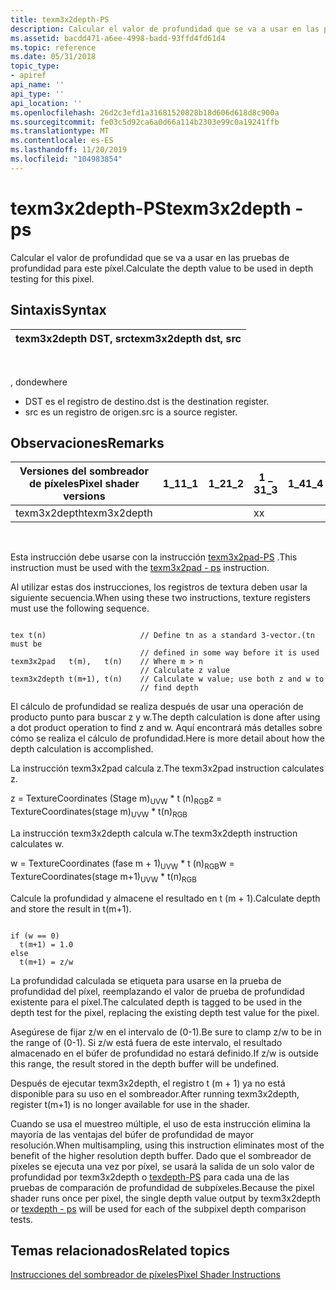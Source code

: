 ```yaml
---
title: texm3x2depth-PS
description: Calcular el valor de profundidad que se va a usar en las pruebas de profundidad para este píxel.
ms.assetid: bacdd471-a6ee-4998-badd-93ffd4fd61d4
ms.topic: reference
ms.date: 05/31/2018
topic_type:
- apiref
api_name: ''
api_type: ''
api_location: ''
ms.openlocfilehash: 26d2c3efd1a31681520828b18d606d618d8c900a
ms.sourcegitcommit: fe03c5d92ca6a0d66a114b2303e99c0a19241ffb
ms.translationtype: MT
ms.contentlocale: es-ES
ms.lasthandoff: 11/20/2019
ms.locfileid: "104983854"
---
```

# <a name="texm3x2depth---ps"></a><span data-ttu-id="4f0ce-103">texm3x2depth-PS</span><span class="sxs-lookup"><span data-stu-id="4f0ce-103">texm3x2depth - ps</span></span>

<span data-ttu-id="4f0ce-104">Calcular el valor de profundidad que se va a usar en las pruebas de profundidad para este píxel.</span><span class="sxs-lookup"><span data-stu-id="4f0ce-104">Calculate the depth value to be used in depth testing for this pixel.</span></span>

## <a name="syntax"></a><span data-ttu-id="4f0ce-105">Sintaxis</span><span class="sxs-lookup"><span data-stu-id="4f0ce-105">Syntax</span></span>



| <span data-ttu-id="4f0ce-106">texm3x2depth DST, src</span><span class="sxs-lookup"><span data-stu-id="4f0ce-106">texm3x2depth dst, src</span></span> |
|-----------------------|



 

<span data-ttu-id="4f0ce-107">, donde</span><span class="sxs-lookup"><span data-stu-id="4f0ce-107">where</span></span>

-   <span data-ttu-id="4f0ce-108">DST es el registro de destino.</span><span class="sxs-lookup"><span data-stu-id="4f0ce-108">dst is the destination register.</span></span>
-   <span data-ttu-id="4f0ce-109">src es un registro de origen.</span><span class="sxs-lookup"><span data-stu-id="4f0ce-109">src is a source register.</span></span>

## <a name="remarks"></a><span data-ttu-id="4f0ce-110">Observaciones</span><span class="sxs-lookup"><span data-stu-id="4f0ce-110">Remarks</span></span>



| <span data-ttu-id="4f0ce-111">Versiones del sombreador de píxeles</span><span class="sxs-lookup"><span data-stu-id="4f0ce-111">Pixel shader versions</span></span> | <span data-ttu-id="4f0ce-112">1\_1</span><span class="sxs-lookup"><span data-stu-id="4f0ce-112">1\_1</span></span> | <span data-ttu-id="4f0ce-113">1\_2</span><span class="sxs-lookup"><span data-stu-id="4f0ce-113">1\_2</span></span> | <span data-ttu-id="4f0ce-114">1 \_ 3</span><span class="sxs-lookup"><span data-stu-id="4f0ce-114">1\_3</span></span> | <span data-ttu-id="4f0ce-115">1\_4</span><span class="sxs-lookup"><span data-stu-id="4f0ce-115">1\_4</span></span> | <span data-ttu-id="4f0ce-116">2 \_ 0</span><span class="sxs-lookup"><span data-stu-id="4f0ce-116">2\_0</span></span> | <span data-ttu-id="4f0ce-117">2 \_ x</span><span class="sxs-lookup"><span data-stu-id="4f0ce-117">2\_x</span></span> | <span data-ttu-id="4f0ce-118">2 \_ SW</span><span class="sxs-lookup"><span data-stu-id="4f0ce-118">2\_sw</span></span> | <span data-ttu-id="4f0ce-119">3 \_ 0</span><span class="sxs-lookup"><span data-stu-id="4f0ce-119">3\_0</span></span> | <span data-ttu-id="4f0ce-120">3 \_ SW</span><span class="sxs-lookup"><span data-stu-id="4f0ce-120">3\_sw</span></span> |
|-----------------------|------|------|------|------|------|------|-------|------|-------|
| <span data-ttu-id="4f0ce-121">texm3x2depth</span><span class="sxs-lookup"><span data-stu-id="4f0ce-121">texm3x2depth</span></span>          |      |      | <span data-ttu-id="4f0ce-122">x</span><span class="sxs-lookup"><span data-stu-id="4f0ce-122">x</span></span>    |      |      |      |       |      |       |



 

<span data-ttu-id="4f0ce-123">Esta instrucción debe usarse con la instrucción [texm3x2pad-PS](texm3x2pad---ps.md) .</span><span class="sxs-lookup"><span data-stu-id="4f0ce-123">This instruction must be used with the [texm3x2pad - ps](texm3x2pad---ps.md) instruction.</span></span>

<span data-ttu-id="4f0ce-124">Al utilizar estas dos instrucciones, los registros de textura deben usar la siguiente secuencia.</span><span class="sxs-lookup"><span data-stu-id="4f0ce-124">When using these two instructions, texture registers must use the following sequence.</span></span>


```
 
tex t(n)                     // Define tn as a standard 3-vector.(tn must be 
                             // defined in some way before it is used
texm3x2pad   t(m),   t(n)    // Where m > n
                             // Calculate z value
texm3x2depth t(m+1), t(n)    // Calculate w value; use both z and w to
                             // find depth
```



<span data-ttu-id="4f0ce-125">El cálculo de profundidad se realiza después de usar una operación de producto punto para buscar z y w.</span><span class="sxs-lookup"><span data-stu-id="4f0ce-125">The depth calculation is done after using a dot product operation to find z and w.</span></span> <span data-ttu-id="4f0ce-126">Aquí encontrará más detalles sobre cómo se realiza el cálculo de profundidad.</span><span class="sxs-lookup"><span data-stu-id="4f0ce-126">Here is more detail about how the depth calculation is accomplished.</span></span>

<span data-ttu-id="4f0ce-127">La instrucción texm3x2pad calcula z.</span><span class="sxs-lookup"><span data-stu-id="4f0ce-127">The texm3x2pad instruction calculates z.</span></span>

<span data-ttu-id="4f0ce-128">z = TextureCoordinates (Stage m)<sub>UVW</sub> \* t (n)<sub>RGB</sub></span><span class="sxs-lookup"><span data-stu-id="4f0ce-128">z = TextureCoordinates(stage m)<sub>UVW</sub> \* t(n)<sub>RGB</sub></span></span>

<span data-ttu-id="4f0ce-129">La instrucción texm3x2depth calcula w.</span><span class="sxs-lookup"><span data-stu-id="4f0ce-129">The texm3x2depth instruction calculates w.</span></span>

<span data-ttu-id="4f0ce-130">w = TextureCoordinates (fase m + 1)<sub>UVW</sub> \* t (n)<sub>RGB</sub></span><span class="sxs-lookup"><span data-stu-id="4f0ce-130">w = TextureCoordinates(stage m+1)<sub>UVW</sub> \* t(n)<sub>RGB</sub></span></span>

<span data-ttu-id="4f0ce-131">Calcule la profundidad y almacene el resultado en t (m + 1).</span><span class="sxs-lookup"><span data-stu-id="4f0ce-131">Calculate depth and store the result in t(m+1).</span></span>


```
 
if (w == 0)
  t(m+1) = 1.0
else
  t(m+1) = z/w
```



<span data-ttu-id="4f0ce-132">La profundidad calculada se etiqueta para usarse en la prueba de profundidad del píxel, reemplazando el valor de prueba de profundidad existente para el píxel.</span><span class="sxs-lookup"><span data-stu-id="4f0ce-132">The calculated depth is tagged to be used in the depth test for the pixel, replacing the existing depth test value for the pixel.</span></span>

<span data-ttu-id="4f0ce-133">Asegúrese de fijar z/w en el intervalo de (0-1).</span><span class="sxs-lookup"><span data-stu-id="4f0ce-133">Be sure to clamp z/w to be in the range of (0-1).</span></span> <span data-ttu-id="4f0ce-134">Si z/w está fuera de este intervalo, el resultado almacenado en el búfer de profundidad no estará definido.</span><span class="sxs-lookup"><span data-stu-id="4f0ce-134">If z/w is outside this range, the result stored in the depth buffer will be undefined.</span></span>

<span data-ttu-id="4f0ce-135">Después de ejecutar texm3x2depth, el registro t (m + 1) ya no está disponible para su uso en el sombreador.</span><span class="sxs-lookup"><span data-stu-id="4f0ce-135">After running texm3x2depth, register t(m+1) is no longer available for use in the shader.</span></span>

<span data-ttu-id="4f0ce-136">Cuando se usa el muestreo múltiple, el uso de esta instrucción elimina la mayoría de las ventajas del búfer de profundidad de mayor resolución.</span><span class="sxs-lookup"><span data-stu-id="4f0ce-136">When multisampling, using this instruction eliminates most of the benefit of the higher resolution depth buffer.</span></span> <span data-ttu-id="4f0ce-137">Dado que el sombreador de píxeles se ejecuta una vez por píxel, se usará la salida de un solo valor de profundidad por texm3x2depth o [texdepth-PS](texdepth---ps.md) para cada una de las pruebas de comparación de profundidad de subpíxeles.</span><span class="sxs-lookup"><span data-stu-id="4f0ce-137">Because the pixel shader runs once per pixel, the single depth value output by texm3x2depth or [texdepth - ps](texdepth---ps.md) will be used for each of the subpixel depth comparison tests.</span></span>

## <a name="related-topics"></a><span data-ttu-id="4f0ce-138">Temas relacionados</span><span class="sxs-lookup"><span data-stu-id="4f0ce-138">Related topics</span></span>

<dl> <dt>

[<span data-ttu-id="4f0ce-139">Instrucciones del sombreador de píxeles</span><span class="sxs-lookup"><span data-stu-id="4f0ce-139">Pixel Shader Instructions</span></span>](dx9-graphics-reference-asm-ps-instructions.md)
</dt> </dl>

 

 




